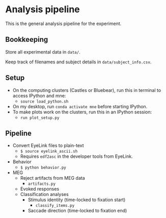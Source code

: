 # Analysis pipeline

This is the general analysis pipeline for the experiment.


## Bookkeeping

Store all experimental data in `data/`.

Keep track of filenames and subject details in `data/subject_info.csv`. 


## Setup

- On the computing clusters (Castles or Bluebear), run this in terminal to access IPython and mne:
    - `source load_python.sh`
- On my desktop, run `conda activate mne` before starting IPython.
- To make plots work on the clusters, run this in an IPython session:
    - `run plot_setup.py`


## Pipeline

- Convert EyeLink files to plain-text
    - `$ source eyelink_ascii.sh`
    - Requires `edf2asc` in the developer tools from EyeLink. 
- Behavior
    - `$ python behavior.py`
- MEG 
    - Reject artifacts from MEG data
        - `artifacts.py`
    - Evoked responses
    - Classification analyses
        - Stimulus identity (time-locked to fixation start)
            - `classify_items.py`
        - Saccade direction (time-locked to fixation end)
